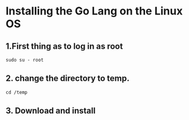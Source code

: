 # Installing the Go Lang on the Linux OS
## 1.First thing as to log in as root
    sudo su - root
## 2. change the directory to **temp**.
    cd /temp
## 3. Download and install 
